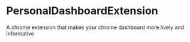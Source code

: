 # PersonalDashboardExtension
 A chrome extension that makes your chrome dashboard more lively and informative
